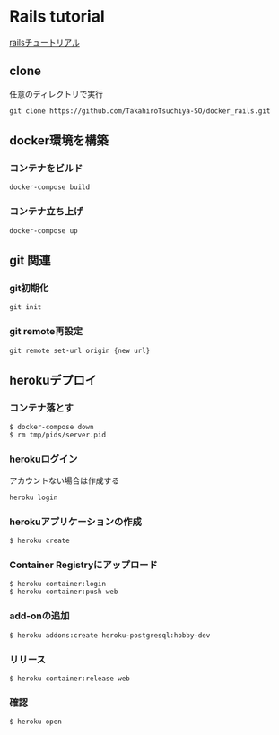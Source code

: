 # Rails tutorial
[railsチュートリアル](https://railstutorial.jp/chapters/beginning?version=5.0)

## clone
任意のディレクトリで実行
```
git clone https://github.com/TakahiroTsuchiya-SO/docker_rails.git
```

## docker環境を構築
### コンテナをビルド
```
docker-compose build
```

### コンテナ立ち上げ
```
docker-compose up
```

## git 関連
### git初期化
```
git init
```

### git remote再設定
```
git remote set-url origin {new url}
```

## herokuデプロイ
### コンテナ落とす
```
$ docker-compose down
$ rm tmp/pids/server.pid
```

### herokuログイン
アカウントない場合は作成する
```
heroku login
```

### herokuアプリケーションの作成
```
$ heroku create
```

### Container Registryにアップロード
```
$ heroku container:login
$ heroku container:push web
```

### add-onの追加
```
$ heroku addons:create heroku-postgresql:hobby-dev
```

### リリース
```
$ heroku container:release web
```

### 確認
```
$ heroku open
```
